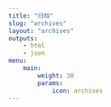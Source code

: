 ```yaml
---
title: "归档"
slug: "archives"
layout: "archives"
outputs:
    - html
    - json
menu:
    main:
        weight: 30
        params: 
            icon: archives
---
```

